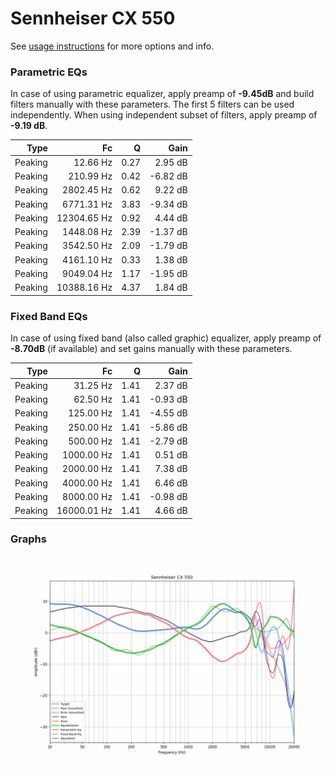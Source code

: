 # Sennheiser CX 550
See [usage instructions](https://github.com/jaakkopasanen/AutoEq#usage) for more options and info.

### Parametric EQs
In case of using parametric equalizer, apply preamp of **-9.45dB** and build filters manually
with these parameters. The first 5 filters can be used independently.
When using independent subset of filters, apply preamp of **-9.19 dB**.

| Type    | Fc          |    Q | Gain     |
|--------:|------------:|-----:|---------:|
| Peaking | 12.66 Hz    | 0.27 | 2.95 dB  |
| Peaking | 210.99 Hz   | 0.42 | -6.82 dB |
| Peaking | 2802.45 Hz  | 0.62 | 9.22 dB  |
| Peaking | 6771.31 Hz  | 3.83 | -9.34 dB |
| Peaking | 12304.65 Hz | 0.92 | 4.44 dB  |
| Peaking | 1448.08 Hz  | 2.39 | -1.37 dB |
| Peaking | 3542.50 Hz  | 2.09 | -1.79 dB |
| Peaking | 4161.10 Hz  | 0.33 | 1.38 dB  |
| Peaking | 9049.04 Hz  | 1.17 | -1.95 dB |
| Peaking | 10388.16 Hz | 4.37 | 1.84 dB  |

### Fixed Band EQs
In case of using fixed band (also called graphic) equalizer, apply preamp of **-8.70dB**
(if available) and set gains manually with these parameters.

| Type    | Fc          |    Q | Gain     |
|--------:|------------:|-----:|---------:|
| Peaking | 31.25 Hz    | 1.41 | 2.37 dB  |
| Peaking | 62.50 Hz    | 1.41 | -0.93 dB |
| Peaking | 125.00 Hz   | 1.41 | -4.55 dB |
| Peaking | 250.00 Hz   | 1.41 | -5.86 dB |
| Peaking | 500.00 Hz   | 1.41 | -2.79 dB |
| Peaking | 1000.00 Hz  | 1.41 | 0.51 dB  |
| Peaking | 2000.00 Hz  | 1.41 | 7.38 dB  |
| Peaking | 4000.00 Hz  | 1.41 | 6.46 dB  |
| Peaking | 8000.00 Hz  | 1.41 | -0.98 dB |
| Peaking | 16000.01 Hz | 1.41 | 4.66 dB  |

### Graphs
![](./Sennheiser%20CX%20550.png)
